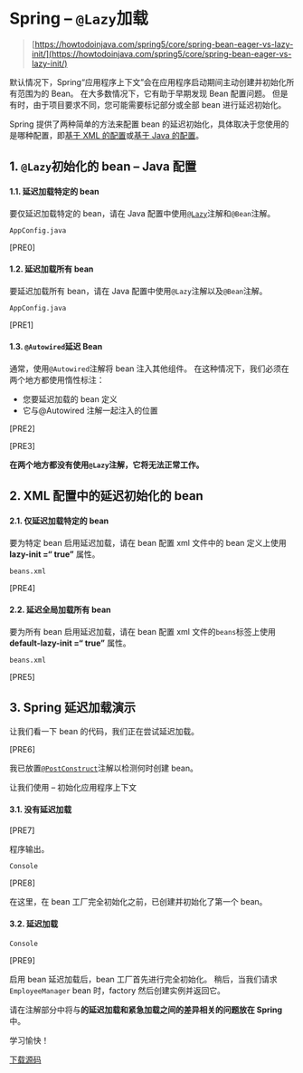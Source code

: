 # Spring – `@Lazy`加载

> [https://howtodoinjava.com/spring5/core/spring-bean-eager-vs-lazy-init/](https://howtodoinjava.com/spring5/core/spring-bean-eager-vs-lazy-init/)

默认情况下，Spring“应用程序上下文”会在应用程序启动期间主动创建并初始化所有范围为的 Bean。 在大多数情况下，它有助于早期发现 Bean 配置问题。 但是有时，由于项目要求不同，您可能需要标记部分或全部 bean 进行延迟初始化。

Spring 提供了两种简单的方法来配置 bean 的延迟初始化，具体取决于您使用的是哪种配置，即[基于 XML 的配置](https://howtodoinjava.com/spring5/core/spring-bean-xml-config/)或[基于 Java 的配置](https://howtodoinjava.com/spring5/core/spring-bean-java-config/)。

## 1\. `@Lazy`初始化的 bean – Java 配置

#### 1.1. 延迟加载特定的 bean

要仅延迟加载特定的 bean，请在 Java 配置中使用[`@Lazy`](https://docs.spring.io/spring-framework/docs/current/javadoc-api/org/springframework/context/annotation/Lazy.html)注解和`@Bean`注解。

`AppConfig.java`

[PRE0]

#### 1.2. 延迟加载所有 bean

要延迟加载所有 bean，请在 Java 配置中使用`@Lazy`注解以及`@Bean`注解。

`AppConfig.java`

[PRE1]

#### 1.3. `@Autowired`延迟 Bean

通常，使用`@Autowired`注解将 bean 注入其他组件。 在这种情况下，我们必须在两个地方都使用惰性标注：

*   您要延迟加载的 bean 定义
*   它与@Autowired 注解一起注入的位置

[PRE2]

[PRE3]

**在两个地方都没有使用`@Lazy`注解，它将无法正常工作。**

## 2\. XML 配置中的延迟初始化的 bean

#### 2.1. 仅延迟加载特定的 bean

要为特定 bean 启用延迟加载，请在 bean 配置 xml 文件中的 bean 定义上使用 **lazy-init =“ true”** 属性。

`beans.xml`

[PRE4]

#### 2.2. 延迟全局加载所有 bean

要为所有 bean 启用延迟加载，请在 bean 配置 xml 文件的`beans`标签上使用 **default-lazy-init =“ true”** 属性。

`beans.xml`

[PRE5]

## 3\. Spring 延迟加载演示

让我们看一下 bean 的代码，我们正在尝试延迟加载。

[PRE6]

我已放置[`@PostConstruct`](https://howtodoinjava.com/spring/spring-core/spring-bean-life-cycle/)注解以检测何时创建 bean。

让我们使用 – 初始化应用程序上下文

#### 3.1. 没有延迟加载

[PRE7]

程序输出。

`Console`

[PRE8]

在这里，在 bean 工厂完全初始化之前，已创建并初始化了第一个 bean。

#### 3.2. 延迟加载

`Console`

[PRE9]

启用 bean 延迟加载后，bean 工厂首先进行完全初始化。 稍后，当我们请求`EmployeeManager` bean 时，factory 然后创建实例并返回它。

请在注解部分中将与**的延迟加载和紧急加载之间的差异相关的问题放在 Spring** 中。

学习愉快！

[下载源码](https://github.com/lokeshgupta1981/spring-core/tree/master/src/main/java/com/howtodoinjava/core/demo/beans)